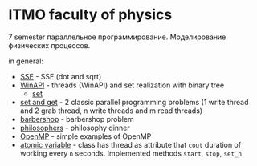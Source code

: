 # ITMO faculty of physics

7 semester
параллельное программирование.
Моделирование физических процессов.

in general:

- [SSE](hw1) - SSE (dot and sqrt)
- [WinAPI](hw2_winapi_threads/winapi_threads.cpp) - threads (WinAPI) and set realization with binary tree
  - [set](hw2_winapi_threads/set_/set_class.cpp)
- [set and get](hw3) - 2 classic parallel programming problems (1 write thread and 2 grab thread, n write threads and m read threads)
- [barbershop](hw4_barbershop/barberShop_.cpp) - barbershop problem
- [philosophers](hw5_philosophy/philosophers.cpp) - philosophy dinner
- [OpenMP](hw6_omp) - simple examples of OpenMP
- [atomic variable](hw7_atomic/atomic.cpp) - class has thread as attribute that `cout` duration of working every `n` seconds. Implemented methods `start`, `stop`, `set_n`
